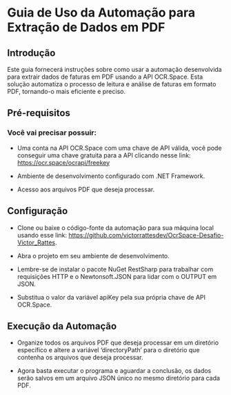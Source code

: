 # Guia de Uso da Automação para Extração de Dados em PDF 

 

## Introdução 

Este guia fornecerá instruções sobre como usar a automação desenvolvida para extrair dados de faturas em PDF usando a API OCR.Space. Esta solução automatiza o processo de leitura e análise de faturas em formato PDF, tornando-o mais eficiente e preciso. 

 

## Pré-requisitos 

### Você vai precisar possuir: 

- Uma conta na API OCR.Space com uma chave de API válida, você pode conseguir uma chave gratuita para a API clicando nesse link: https://ocr.space/ocrapi/freekey 

- Ambiente de desenvolvimento configurado com .NET Framework. 

- Acesso aos arquivos PDF que deseja processar. 

 

## Configuração 

- Clone ou baixe o código-fonte da automação para sua máquina local usando esse link: https://github.com/victorrattesdev/OcrSpace-Desafio-Victor_Rattes. 

 

- Abra o projeto em seu ambiente de desenvolvimento. 

- Lembre-se de instalar o pacote NuGet RestSharp para trabalhar com requisições HTTP e o Newtonsoft.JSON para lidar com o OUTPUT em JSON. 

- Substitua o valor da variável apiKey pela sua própria chave de API OCR.Space. 

 

## Execução da Automação 

- Organize todos os arquivos PDF que deseja processar em um diretório específico e altere a variável ‘directoryPath’ para o diretório que contenha os arquivos que deseja processar. 

- Agora basta executar o programa e aguardar a conclusão, os dados serão salvos em um arquivo JSON único no mesmo diretório para cada PDF. 

 
